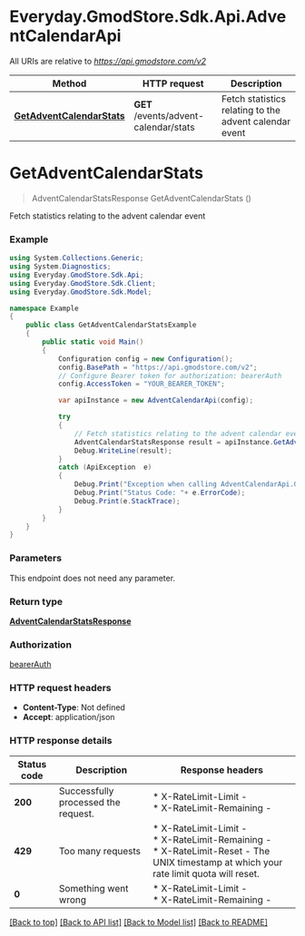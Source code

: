 # Everyday.GmodStore.Sdk.Api.AdventCalendarApi

All URIs are relative to *https://api.gmodstore.com/v2*

Method | HTTP request | Description
------------- | ------------- | -------------
[**GetAdventCalendarStats**](AdventCalendarApi.md#getadventcalendarstats) | **GET** /events/advent-calendar/stats | Fetch statistics relating to the advent calendar event


<a name="getadventcalendarstats"></a>
# **GetAdventCalendarStats**
> AdventCalendarStatsResponse GetAdventCalendarStats ()

Fetch statistics relating to the advent calendar event

### Example
```csharp
using System.Collections.Generic;
using System.Diagnostics;
using Everyday.GmodStore.Sdk.Api;
using Everyday.GmodStore.Sdk.Client;
using Everyday.GmodStore.Sdk.Model;

namespace Example
{
    public class GetAdventCalendarStatsExample
    {
        public static void Main()
        {
            Configuration config = new Configuration();
            config.BasePath = "https://api.gmodstore.com/v2";
            // Configure Bearer token for authorization: bearerAuth
            config.AccessToken = "YOUR_BEARER_TOKEN";

            var apiInstance = new AdventCalendarApi(config);

            try
            {
                // Fetch statistics relating to the advent calendar event
                AdventCalendarStatsResponse result = apiInstance.GetAdventCalendarStats();
                Debug.WriteLine(result);
            }
            catch (ApiException  e)
            {
                Debug.Print("Exception when calling AdventCalendarApi.GetAdventCalendarStats: " + e.Message );
                Debug.Print("Status Code: "+ e.ErrorCode);
                Debug.Print(e.StackTrace);
            }
        }
    }
}
```

### Parameters
This endpoint does not need any parameter.

### Return type

[**AdventCalendarStatsResponse**](AdventCalendarStatsResponse.md)

### Authorization

[bearerAuth](../README.md#bearerAuth)

### HTTP request headers

 - **Content-Type**: Not defined
 - **Accept**: application/json

### HTTP response details
| Status code | Description | Response headers |
|-------------|-------------|------------------|
| **200** | Successfully processed the request. |  * X-RateLimit-Limit -  <br>  * X-RateLimit-Remaining -  <br>  |
| **429** | Too many requests |  * X-RateLimit-Limit -  <br>  * X-RateLimit-Remaining -  <br>  * X-RateLimit-Reset - The UNIX timestamp at which your rate limit quota will reset. <br>  |
| **0** | Something went wrong |  * X-RateLimit-Limit -  <br>  * X-RateLimit-Remaining -  <br>  |

[[Back to top]](#) [[Back to API list]](../README.md#documentation-for-api-endpoints) [[Back to Model list]](../README.md#documentation-for-models) [[Back to README]](../README.md)

